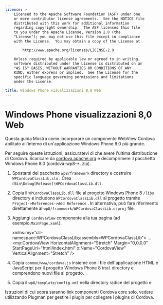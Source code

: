 ```yaml
---
license: >
    Licensed to the Apache Software Foundation (ASF) under one
    or more contributor license agreements.  See the NOTICE file
    distributed with this work for additional information
    regarding copyright ownership.  The ASF licenses this file
    to you under the Apache License, Version 2.0 (the
    "License"); you may not use this file except in compliance
    with the License.  You may obtain a copy of the License at

        http://www.apache.org/licenses/LICENSE-2.0

    Unless required by applicable law or agreed to in writing,
    software distributed under the License is distributed on an
    "AS IS" BASIS, WITHOUT WARRANTIES OR CONDITIONS OF ANY
    KIND, either express or implied.  See the License for the
    specific language governing permissions and limitations
    under the License.

title: Windows Phone visualizzazioni 8,0 Web
---
```


# Windows Phone visualizzazioni 8,0 Web

Questa guida Mostra come incorporare un componente WebView Cordova abilitato all'interno di un'applicazione Windows Phone 8.0 più grande.

Per seguire queste istruzioni, assicuratevi di che avere l'ultima distribuzione di Cordova. Scaricare da [cordova.apache.org](http://cordova.apache.org) e decomprimere il pacchetto Windows Phone 8.0 (cordova-wp8-*. zip).

  1. Spostarsi del pacchetto `wp8/framework` directory e costruire `WPCordovaClassLib.sln` . Crea il`Bin\Debug[Release]\WPCordovaClassLib.dll`.

  2. Copia il `WPCordovaClassLib.dll` file al progetto Windows Phone 8 `/libs` directory e includono `WPCordovaClassLib.dll` al progetto tramite `Project->References->Add Reference` . In alternativa, può fare riferimento direttamente al `wp8/framework/WPCordovaClassLib.csproj` file.

  3. Aggiungi `CordovaView` componente alla tua pagina (ad esempio,`MainPage.xaml`).
    
        xmlns:my="clr-namespace:WPCordovaClassLib;assembly=WPCordovaClassLib">
        ...
        <my:CordovaView HorizontalAlignment="Stretch" Margin="0,0,0,0" 
        StartPageUri="html/index.html" x:Name="CordovaView" VerticalAlignment="Stretch" />
        

  4. Copia `common/www/cordova.js` insieme con i file dell'applicazione HTML e JavaScript per il progetto Windows Phone 8 `html` directory e comprendono nuovi file al progetto.

  5. Copia il `wp8/template/config.xml` nella directory radice del progetto e

Istruzioni di cui sopra saranno link componenti Cordova core solo, vedere utilizzando Plugman per gestire i plugin per collegare i plugins di Cordova.